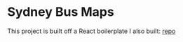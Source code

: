 # Sydney Bus Maps

This project is built off a React boilerplate I also built: [repo](https://github.com/andthomas/react-scratch)